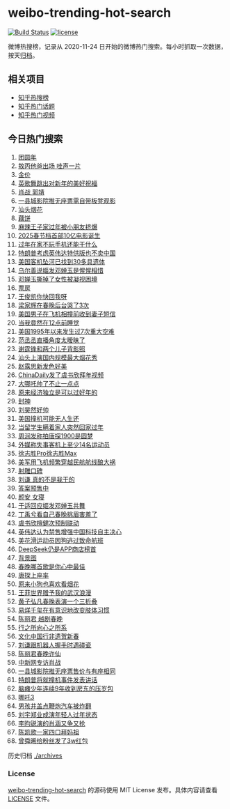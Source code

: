 # weibo-trending-hot-search

[![Build Status](https://github.com/justjavac/weibo-trending-hot-search/workflows/ci/badge.svg?branch=master)](https://github.com/justjavac/weibo-trending-hot-search/actions)
[![license](https://img.shields.io/github/license/justjavac/weibo-trending-hot-search)](https://github.com/justjavac/weibo-trending-hot-search/blob/master/LICENSE)

微博热搜榜，记录从 2020-11-24 日开始的微博热门搜索。每小时抓取一次数据，按天[归档](./archives)。

## 相关项目

- [知乎热搜榜](https://github.com/justjavac/zhihu-trending-top-search)
- [知乎热门话题](https://github.com/justjavac/zhihu-trending-hot-questions)
- [知乎热门视频](https://github.com/justjavac/zhihu-trending-hot-video)

## 今日热门搜索

<!-- BEGIN -->
<!-- 最后更新时间 Fri Jan 31 2025 03:12:42 GMT+0800 (China Standard Time) -->

1. [团圆年](https://s.weibo.com//weibo?q=%23%E5%9B%A2%E5%9C%86%E5%B9%B4%23&Refer=new_time)
1. [敖丙他爸出场 哇声一片](https://s.weibo.com//weibo?q=%E6%95%96%E4%B8%99%E4%BB%96%E7%88%B8%E5%87%BA%E5%9C%BA%20%E5%93%87%E5%A3%B0%E4%B8%80%E7%89%87&t=31&band_rank=1&Refer=top)
1. [金价](https://s.weibo.com//weibo?q=%E9%87%91%E4%BB%B7&t=31&band_rank=2&Refer=top)
1. [英歌舞跳出对新年的美好祝福](https://s.weibo.com//weibo?q=%23%E8%8B%B1%E6%AD%8C%E8%88%9E%E8%B7%B3%E5%87%BA%E5%AF%B9%E6%96%B0%E5%B9%B4%E7%9A%84%E7%BE%8E%E5%A5%BD%E7%A5%9D%E7%A6%8F%23&t=31&band_rank=3&Refer=top)
1. [肖战 郭靖](https://s.weibo.com//weibo?q=%E8%82%96%E6%88%98%20%E9%83%AD%E9%9D%96&t=31&band_rank=4&Refer=top)
1. [一县城影院推无座票需自带板凳观影](https://s.weibo.com//weibo?q=%23%E4%B8%80%E5%8E%BF%E5%9F%8E%E5%BD%B1%E9%99%A2%E6%8E%A8%E6%97%A0%E5%BA%A7%E7%A5%A8%E9%9C%80%E8%87%AA%E5%B8%A6%E6%9D%BF%E5%87%B3%E8%A7%82%E5%BD%B1%23&t=31&band_rank=5&Refer=top)
1. [汕头烟花](https://s.weibo.com//weibo?q=%E6%B1%95%E5%A4%B4%E7%83%9F%E8%8A%B1&t=31&band_rank=6&Refer=top)
1. [藕饼](https://s.weibo.com//weibo?q=%E8%97%95%E9%A5%BC&t=31&band_rank=8&Refer=top)
1. [麻辣王子家过年被小朋友挤爆](https://s.weibo.com//weibo?q=%23%E9%BA%BB%E8%BE%A3%E7%8E%8B%E5%AD%90%E5%AE%B6%E8%BF%87%E5%B9%B4%E8%A2%AB%E5%B0%8F%E6%9C%8B%E5%8F%8B%E6%8C%A4%E7%88%86%23&t=31&band_rank=14&Refer=top)
1. [2025春节档首部10亿电影诞生](https://s.weibo.com//weibo?q=%232025%E6%98%A5%E8%8A%82%E6%A1%A3%E9%A6%96%E9%83%A810%E4%BA%BF%E7%94%B5%E5%BD%B1%E8%AF%9E%E7%94%9F%23&t=31&band_rank=38&Refer=top)
1. [过年在家不玩手机还能干什么](https://s.weibo.com//weibo?q=%23%E8%BF%87%E5%B9%B4%E5%9C%A8%E5%AE%B6%E4%B8%8D%E7%8E%A9%E6%89%8B%E6%9C%BA%E8%BF%98%E8%83%BD%E5%B9%B2%E4%BB%80%E4%B9%88%23&t=31&band_rank=37&Refer=top)
1. [特朗普考虑英伟达特供版也不卖中国](https://s.weibo.com//weibo?q=%23%E7%89%B9%E6%9C%97%E6%99%AE%E8%80%83%E8%99%91%E8%8B%B1%E4%BC%9F%E8%BE%BE%E7%89%B9%E4%BE%9B%E7%89%88%E4%B9%9F%E4%B8%8D%E5%8D%96%E4%B8%AD%E5%9B%BD%23&t=31&band_rank=20&Refer=top)
1. [美国客机坠河已找到30多具遗体](https://s.weibo.com//weibo?q=%23%E7%BE%8E%E5%9B%BD%E5%AE%A2%E6%9C%BA%E5%9D%A0%E6%B2%B3%E5%B7%B2%E6%89%BE%E5%88%B030%E5%A4%9A%E5%85%B7%E9%81%97%E4%BD%93%23&t=31&band_rank=12&Refer=top)
1. [乌尔善说姬发邓婵玉是惺惺相惜](https://s.weibo.com//weibo?q=%23%E4%B9%8C%E5%B0%94%E5%96%84%E8%AF%B4%E5%A7%AC%E5%8F%91%E9%82%93%E5%A9%B5%E7%8E%89%E6%98%AF%E6%83%BA%E6%83%BA%E7%9B%B8%E6%83%9C%23&t=31&band_rank=13&Refer=top)
1. [邓婵玉撕掉了女性被凝视困境](https://s.weibo.com//weibo?q=%E9%82%93%E5%A9%B5%E7%8E%89%E6%92%95%E6%8E%89%E4%BA%86%E5%A5%B3%E6%80%A7%E8%A2%AB%E5%87%9D%E8%A7%86%E5%9B%B0%E5%A2%83&t=31&band_rank=28&Refer=top)
1. [票房](https://s.weibo.com//weibo?q=%E7%A5%A8%E6%88%BF&t=31&band_rank=11&Refer=top)
1. [王俊凯你快回我呀](https://s.weibo.com//weibo?q=%23%E7%8E%8B%E4%BF%8A%E5%87%AF%E4%BD%A0%E5%BF%AB%E5%9B%9E%E6%88%91%E5%91%80%23&t=31&band_rank=17&Refer=top)
1. [梁家辉在春晚后台哭了3次](https://s.weibo.com//weibo?q=%E6%A2%81%E5%AE%B6%E8%BE%89%E5%9C%A8%E6%98%A5%E6%99%9A%E5%90%8E%E5%8F%B0%E5%93%AD%E4%BA%863%E6%AC%A1&t=31&band_rank=25&Refer=top)
1. [美国男子在飞机相撞前收到妻子短信](https://s.weibo.com//weibo?q=%23%E7%BE%8E%E5%9B%BD%E7%94%B7%E5%AD%90%E5%9C%A8%E9%A3%9E%E6%9C%BA%E7%9B%B8%E6%92%9E%E5%89%8D%E6%94%B6%E5%88%B0%E5%A6%BB%E5%AD%90%E7%9F%AD%E4%BF%A1%23&t=31&band_rank=20&Refer=top)
1. [当我竟然在12点前睡觉](https://s.weibo.com//weibo?q=%E5%BD%93%E6%88%91%E7%AB%9F%E7%84%B6%E5%9C%A812%E7%82%B9%E5%89%8D%E7%9D%A1%E8%A7%89&t=31&band_rank=46&Refer=top)
1. [美国1995年以来发生过7次重大空难](https://s.weibo.com//weibo?q=%23%E7%BE%8E%E5%9B%BD1995%E5%B9%B4%E4%BB%A5%E6%9D%A5%E5%8F%91%E7%94%9F%E8%BF%877%E6%AC%A1%E9%87%8D%E5%A4%A7%E7%A9%BA%E9%9A%BE%23&t=31&band_rank=46&Refer=top)
1. [范丞丞直播角度太暧昧了](https://s.weibo.com//weibo?q=%E8%8C%83%E4%B8%9E%E4%B8%9E%E7%9B%B4%E6%92%AD%E8%A7%92%E5%BA%A6%E5%A4%AA%E6%9A%A7%E6%98%A7%E4%BA%86&t=31&band_rank=22&Refer=top)
1. [谢霆锋和两个儿子背影照](https://s.weibo.com//weibo?q=%23%E8%B0%A2%E9%9C%86%E9%94%8B%E5%92%8C%E4%B8%A4%E4%B8%AA%E5%84%BF%E5%AD%90%E8%83%8C%E5%BD%B1%E7%85%A7%23&t=31&band_rank=21&Refer=top)
1. [汕头上演国内规模最大烟花秀](https://s.weibo.com//weibo?q=%23%E6%B1%95%E5%A4%B4%E4%B8%8A%E6%BC%94%E5%9B%BD%E5%86%85%E8%A7%84%E6%A8%A1%E6%9C%80%E5%A4%A7%E7%83%9F%E8%8A%B1%E7%A7%80%23&t=31&band_rank=35&Refer=top)
1. [赵露思新发色好美](https://s.weibo.com//weibo?q=%23%E8%B5%B5%E9%9C%B2%E6%80%9D%E6%96%B0%E5%8F%91%E8%89%B2%E5%A5%BD%E7%BE%8E%23&t=31&band_rank=24&Refer=top)
1. [ChinaDaily发了虞书欣拜年视频](https://s.weibo.com//weibo?q=ChinaDaily%E5%8F%91%E4%BA%86%E8%99%9E%E4%B9%A6%E6%AC%A3%E6%8B%9C%E5%B9%B4%E8%A7%86%E9%A2%91&t=31&band_rank=29&Refer=top)
1. [大哪吒帅了不止一点点](https://s.weibo.com//weibo?q=%E5%A4%A7%E5%93%AA%E5%90%92%E5%B8%85%E4%BA%86%E4%B8%8D%E6%AD%A2%E4%B8%80%E7%82%B9%E7%82%B9&t=31&band_rank=16&Refer=top)
1. [原来经济独立是可以过好年的](https://s.weibo.com//weibo?q=%23%E5%8E%9F%E6%9D%A5%E7%BB%8F%E6%B5%8E%E7%8B%AC%E7%AB%8B%E6%98%AF%E5%8F%AF%E4%BB%A5%E8%BF%87%E5%A5%BD%E5%B9%B4%E7%9A%84%23&t=31&band_rank=24&Refer=top)
1. [封神](https://s.weibo.com//weibo?q=%E5%B0%81%E7%A5%9E&t=31&band_rank=34&Refer=top)
1. [刘昊然好帅](https://s.weibo.com//weibo?q=%E5%88%98%E6%98%8A%E7%84%B6%E5%A5%BD%E5%B8%85&t=31&band_rank=32&Refer=top)
1. [美国撞机可能无人生还](https://s.weibo.com//weibo?q=%23%E7%BE%8E%E5%9B%BD%E6%92%9E%E6%9C%BA%E5%8F%AF%E8%83%BD%E6%97%A0%E4%BA%BA%E7%94%9F%E8%BF%98%23&t=31&band_rank=18&Refer=top)
1. [当留学生瞒着家人突然回家过年](https://s.weibo.com//weibo?q=%23%E5%BD%93%E7%95%99%E5%AD%A6%E7%94%9F%E7%9E%92%E7%9D%80%E5%AE%B6%E4%BA%BA%E7%AA%81%E7%84%B6%E5%9B%9E%E5%AE%B6%E8%BF%87%E5%B9%B4%23&t=31&band_rank=31&Refer=top)
1. [周润发称拍唐探1900是圆梦](https://s.weibo.com//weibo?q=%E5%91%A8%E6%B6%A6%E5%8F%91%E7%A7%B0%E6%8B%8D%E5%94%90%E6%8E%A21900%E6%98%AF%E5%9C%86%E6%A2%A6&t=31&band_rank=15&Refer=top)
1. [外媒称失事客机上至少14名运动员](https://s.weibo.com//weibo?q=%23%E5%A4%96%E5%AA%92%E7%A7%B0%E5%A4%B1%E4%BA%8B%E5%AE%A2%E6%9C%BA%E4%B8%8A%E8%87%B3%E5%B0%9114%E5%90%8D%E8%BF%90%E5%8A%A8%E5%91%98%23&t=31&band_rank=37&Refer=top)
1. [徐志胜Pro徐志胜Max](https://s.weibo.com//weibo?q=%23%E5%BE%90%E5%BF%97%E8%83%9CPro%E5%BE%90%E5%BF%97%E8%83%9CMax%23&t=31&band_rank=19&Refer=top)
1. [美军用飞机频繁穿越民航航线酿大祸](https://s.weibo.com//weibo?q=%23%E7%BE%8E%E5%86%9B%E7%94%A8%E9%A3%9E%E6%9C%BA%E9%A2%91%E7%B9%81%E7%A9%BF%E8%B6%8A%E6%B0%91%E8%88%AA%E8%88%AA%E7%BA%BF%E9%85%BF%E5%A4%A7%E7%A5%B8%23&t=31&band_rank=47&Refer=top)
1. [射雕口碑](https://s.weibo.com//weibo?q=%E5%B0%84%E9%9B%95%E5%8F%A3%E7%A2%91&t=31&band_rank=33&Refer=top)
1. [刘谦 真的不是我干的](https://s.weibo.com//weibo?q=%E5%88%98%E8%B0%A6%20%E7%9C%9F%E7%9A%84%E4%B8%8D%E6%98%AF%E6%88%91%E5%B9%B2%E7%9A%84&t=31&band_rank=7&Refer=top)
1. [答案预售中](https://s.weibo.com//weibo?q=%23%E7%AD%94%E6%A1%88%E9%A2%84%E5%94%AE%E4%B8%AD%23&t=31&band_rank=38&Refer=top)
1. [颜安 女寝](https://s.weibo.com//weibo?q=%E9%A2%9C%E5%AE%89%20%E5%A5%B3%E5%AF%9D&t=31&band_rank=26&Refer=top)
1. [于适回应姬发邓婵玉共舞](https://s.weibo.com//weibo?q=%23%E4%BA%8E%E9%80%82%E5%9B%9E%E5%BA%94%E5%A7%AC%E5%8F%91%E9%82%93%E5%A9%B5%E7%8E%89%E5%85%B1%E8%88%9E%23&t=31&band_rank=33&Refer=top)
1. [丁禹兮看自己春晚挑眉害羞了](https://s.weibo.com//weibo?q=%E4%B8%81%E7%A6%B9%E5%85%AE%E7%9C%8B%E8%87%AA%E5%B7%B1%E6%98%A5%E6%99%9A%E6%8C%91%E7%9C%89%E5%AE%B3%E7%BE%9E%E4%BA%86&t=31&band_rank=50&Refer=top)
1. [虞书欣檀健次预制联动](https://s.weibo.com//weibo?q=%E8%99%9E%E4%B9%A6%E6%AC%A3%E6%AA%80%E5%81%A5%E6%AC%A1%E9%A2%84%E5%88%B6%E8%81%94%E5%8A%A8&t=31&band_rank=45&Refer=top)
1. [英伟达认为禁售增强中国科技自主决心](https://s.weibo.com//weibo?q=%23%E8%8B%B1%E4%BC%9F%E8%BE%BE%E8%AE%A4%E4%B8%BA%E7%A6%81%E5%94%AE%E5%A2%9E%E5%BC%BA%E4%B8%AD%E5%9B%BD%E7%A7%91%E6%8A%80%E8%87%AA%E4%B8%BB%E5%86%B3%E5%BF%83%23&t=31&band_rank=50&Refer=top)
1. [美花滑运动员因狗逃过致命航班](https://s.weibo.com//weibo?q=%23%E7%BE%8E%E8%8A%B1%E6%BB%91%E8%BF%90%E5%8A%A8%E5%91%98%E5%9B%A0%E7%8B%97%E9%80%83%E8%BF%87%E8%87%B4%E5%91%BD%E8%88%AA%E7%8F%AD%23&t=31&band_rank=48&Refer=top)
1. [DeepSeek仍是APP商店榜首](https://s.weibo.com//weibo?q=%23DeepSeek%E4%BB%8D%E6%98%AFAPP%E5%95%86%E5%BA%97%E6%A6%9C%E9%A6%96%23&t=31&band_rank=48&Refer=top)
1. [背景图](https://s.weibo.com//weibo?q=%E8%83%8C%E6%99%AF%E5%9B%BE&t=31&band_rank=46&Refer=top)
1. [春晚哪首歌是你心中最佳](https://s.weibo.com//weibo?q=%23%E6%98%A5%E6%99%9A%E5%93%AA%E9%A6%96%E6%AD%8C%E6%98%AF%E4%BD%A0%E5%BF%83%E4%B8%AD%E6%9C%80%E4%BD%B3%23&t=31&band_rank=30&Refer=top)
1. [唐探上座率](https://s.weibo.com//weibo?q=%23%E5%94%90%E6%8E%A2%E4%B8%8A%E5%BA%A7%E7%8E%87%23&t=31&band_rank=36&Refer=top)
1. [原来小狗也喜欢看烟花](https://s.weibo.com//weibo?q=%E5%8E%9F%E6%9D%A5%E5%B0%8F%E7%8B%97%E4%B9%9F%E5%96%9C%E6%AC%A2%E7%9C%8B%E7%83%9F%E8%8A%B1&t=31&band_rank=44&Refer=top)
1. [王菲世界赠予我的武汉浪漫](https://s.weibo.com//weibo?q=%23%E7%8E%8B%E8%8F%B2%E4%B8%96%E7%95%8C%E8%B5%A0%E4%BA%88%E6%88%91%E7%9A%84%E6%AD%A6%E6%B1%89%E6%B5%AA%E6%BC%AB%23&t=31&band_rank=27&Refer=top)
1. [黄子弘凡春晚表演一个三折叠](https://s.weibo.com//weibo?q=%23%E9%BB%84%E5%AD%90%E5%BC%98%E5%87%A1%E6%98%A5%E6%99%9A%E8%A1%A8%E6%BC%94%E4%B8%80%E4%B8%AA%E4%B8%89%E6%8A%98%E5%8F%A0%23&t=31&band_rank=43&Refer=top)
1. [易烊千玺在有意识地改变肢体习惯](https://s.weibo.com//weibo?q=%23%E6%98%93%E7%83%8A%E5%8D%83%E7%8E%BA%E5%9C%A8%E6%9C%89%E6%84%8F%E8%AF%86%E5%9C%B0%E6%94%B9%E5%8F%98%E8%82%A2%E4%BD%93%E4%B9%A0%E6%83%AF%23&t=31&band_rank=41&Refer=top)
1. [陈丽君 越剧春晚](https://s.weibo.com//weibo?q=%E9%99%88%E4%B8%BD%E5%90%9B%20%E8%B6%8A%E5%89%A7%E6%98%A5%E6%99%9A&t=31&band_rank=47&Refer=top)
1. [行之所向心之所系](https://s.weibo.com//weibo?q=%23%E8%A1%8C%E4%B9%8B%E6%89%80%E5%90%91%E5%BF%83%E4%B9%8B%E6%89%80%E7%B3%BB%23&Refer=new_time)
1. [文化中国行非遗贺新春](https://s.weibo.com//weibo?q=%23%E6%96%87%E5%8C%96%E4%B8%AD%E5%9B%BD%E8%A1%8C%E9%9D%9E%E9%81%97%E8%B4%BA%E6%96%B0%E6%98%A5%23&t=31&band_rank=3&Refer=top)
1. [刘谦跟机器人握手时遇碰瓷](https://s.weibo.com//weibo?q=%23%E5%88%98%E8%B0%A6%E8%B7%9F%E6%9C%BA%E5%99%A8%E4%BA%BA%E6%8F%A1%E6%89%8B%E6%97%B6%E9%81%87%E7%A2%B0%E7%93%B7%23&t=31&band_rank=15&Refer=top)
1. [陈丽君春晚许仙](https://s.weibo.com//weibo?q=%23%E9%99%88%E4%B8%BD%E5%90%9B%E6%98%A5%E6%99%9A%E8%AE%B8%E4%BB%99%23&t=31&band_rank=31&Refer=top)
1. [中新网专访肖战](https://s.weibo.com//weibo?q=%23%E4%B8%AD%E6%96%B0%E7%BD%91%E4%B8%93%E8%AE%BF%E8%82%96%E6%88%98%23&t=31&band_rank=39&Refer=top)
1. [一县城影院推无座票售价与有座相同](https://s.weibo.com//weibo?q=%23%E4%B8%80%E5%8E%BF%E5%9F%8E%E5%BD%B1%E9%99%A2%E6%8E%A8%E6%97%A0%E5%BA%A7%E7%A5%A8%E5%94%AE%E4%BB%B7%E4%B8%8E%E6%9C%89%E5%BA%A7%E7%9B%B8%E5%90%8C%23&t=31&band_rank=9&Refer=top)
1. [特朗普将就撞机事件发表讲话](https://s.weibo.com//weibo?q=%23%E7%89%B9%E6%9C%97%E6%99%AE%E5%B0%86%E5%B0%B1%E6%92%9E%E6%9C%BA%E4%BA%8B%E4%BB%B6%E5%8F%91%E8%A1%A8%E8%AE%B2%E8%AF%9D%23&t=31&band_rank=10&Refer=top)
1. [脑瘫少年连续9年收到房东的压岁包](https://s.weibo.com//weibo?q=%23%E8%84%91%E7%98%AB%E5%B0%91%E5%B9%B4%E8%BF%9E%E7%BB%AD9%E5%B9%B4%E6%94%B6%E5%88%B0%E6%88%BF%E4%B8%9C%E7%9A%84%E5%8E%8B%E5%B2%81%E5%8C%85%23&t=31&band_rank=23&Refer=top)
1. [哪吒3](https://s.weibo.com//weibo?q=%23%E5%93%AA%E5%90%923%23&t=31&band_rank=29&Refer=top)
1. [男孩井盖点鞭炮汽车被炸翻](https://s.weibo.com//weibo?q=%23%E7%94%B7%E5%AD%A9%E4%BA%95%E7%9B%96%E7%82%B9%E9%9E%AD%E7%82%AE%E6%B1%BD%E8%BD%A6%E8%A2%AB%E7%82%B8%E7%BF%BB%23&t=31&band_rank=40&Refer=top)
1. [刘宇郑业成演年轻人过年状态](https://s.weibo.com//weibo?q=%23%E5%88%98%E5%AE%87%E9%83%91%E4%B8%9A%E6%88%90%E6%BC%94%E5%B9%B4%E8%BD%BB%E4%BA%BA%E8%BF%87%E5%B9%B4%E7%8A%B6%E6%80%81%23&t=31&band_rank=41&Refer=top)
1. [李昀锐演的肖涵又争又抢](https://s.weibo.com//weibo?q=%E6%9D%8E%E6%98%80%E9%94%90%E6%BC%94%E7%9A%84%E8%82%96%E6%B6%B5%E5%8F%88%E4%BA%89%E5%8F%88%E6%8A%A2&t=31&band_rank=42&Refer=top)
1. [陈凯歌一家四口拜妈祖](https://s.weibo.com//weibo?q=%23%E9%99%88%E5%87%AF%E6%AD%8C%E4%B8%80%E5%AE%B6%E5%9B%9B%E5%8F%A3%E6%8B%9C%E5%A6%88%E7%A5%96%23&t=31&band_rank=43&Refer=top)
1. [曾舜晞给粉丝发了3w红包](https://s.weibo.com//weibo?q=%23%E6%9B%BE%E8%88%9C%E6%99%9E%E7%BB%99%E7%B2%89%E4%B8%9D%E5%8F%91%E4%BA%863w%E7%BA%A2%E5%8C%85%23&t=31&band_rank=49&Refer=top)

<!-- END -->

历史归档 [./archives](./archives)

### License

[weibo-trending-hot-search](https://github.com/justjavac/weibo-trending-hot-search) 的源码使用 MIT License
发布。具体内容请查看 [LICENSE](./LICENSE) 文件。
